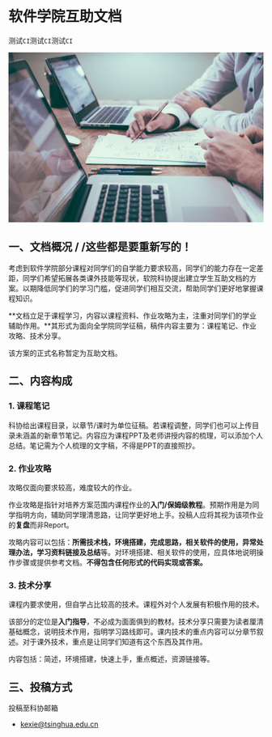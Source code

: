 # 软件学院互助文档

测试`CI`测试`CI`测试`CI`

<img src="img/web/help_doc.jpg" alt="互助文档" style="zoom: 50%;" />

## 一、文档概况 / /这些都是要重新写的！

考虑到软件学院部分课程对同学们的自学能力要求较高，同学们的能力存在一定差距，同学们希望拓展各类课外技能等现状，软院科协提出建立学生互助文档的方案。以期降低同学们的学习门槛，促进同学们相互交流，帮助同学们更好地掌握课程知识。

**文档立足于课程学习，内容以课程资料、作业攻略为主，注重对同学们的学业辅助作用。**其形式为面向全学院同学征稿，稿件内容主要为：课程笔记、作业攻略、技术分享。

该方案的正式名称暂定为互助文档。

## 二、内容构成
### 1. 课程笔记

科协给出课程目录，以章节/课时为单位征稿。若课程调整，同学们也可以上传目录未涵盖的新章节笔记。内容应为课程PPT及老师讲授内容的梳理，可以添加个人总结。笔记需为个人梳理的文字稿，不得是PPT的直接照抄。

### 2. 作业攻略

攻略仅面向要求较高，难度较大的作业。

作业攻略是指针对培养方案范围内课程作业的**入门/保姆级教程**。预期作用是为同学指明方向，辅助同学理清思路，让同学更好地上手。投稿人应将其视为该项作业的**复盘**而非Report。

攻略内容可以包括：**所需技术栈，环境搭建，完成思路，相关软件的使用，异常处理办法，学习资料链接及总结**等。对环境搭建、相关软件的使用，应具体地说明操作步骤或提供参考文档。**不得包含任何形式的代码实现或答案。**

### 3. 技术分享

课程内要求使用，但自学占比较高的技术。课程外对个人发展有积极作用的技术。

该部分的定位是**入门指导**，不必成为面面俱到的教材。技术分享只需要为读者厘清基础概念，说明技术作用，指明学习路线即可。课内技术的重点内容可以分章节叙述。对于课外技术，重点是让同学们知道有这个东西及其作用。

内容包括：简述，环境搭建，快速上手，重点概述，资源链接等。

## 三、投稿方式
投稿至科协邮箱

- kexie@tsinghua.edu.cn